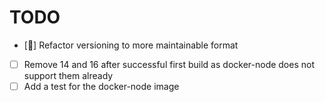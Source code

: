 # TODO

- [🚀] Refactor versioning to more maintainable format
- [ ] Remove 14 and 16 after successful first build as docker-node does not support them already
- [ ] Add a test for the docker-node image
